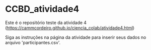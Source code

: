 # CCBD_atividade4
Este é o repositório teste da atividade 4 (https://cammcordeiro.github.io/ciencia_colab/atividade4.html)

Siga as instruções na página da atividade para inserir seus dados no arquivo 'participantes.csv'.
